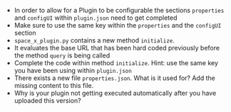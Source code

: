 * In order to allow for a Plugin to be configurable the sections ```properties``` and ```configUI``` within ```plugin.json``` need to get completed
* Make sure to use the same key within the ```properties``` and the ```configUI``` section
* ```space_x_plugin.py``` contains a new method ```initialize```.
* It evaluates the base URL that has been hard coded previously before the method ```query``` is being called
* Complete the code within method ```initialize```. Hint: use the same key you have been using within ```plugin.json```
* There exists a new file ```properties.json```. What is it used for? Add the missing content to this file.
* Why is your plugin not getting executed automatically after you have uploaded this version?
